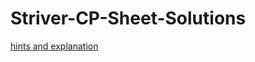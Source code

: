 # Striver-CP-Sheet-Solutions

[hints and explanation](https://docs.google.com/spreadsheets/d/1HpxksDuAOyqnCrTtbtr6bL_jhHm_DGGNXJsbnU9s2yE/edit?usp=sharing)
